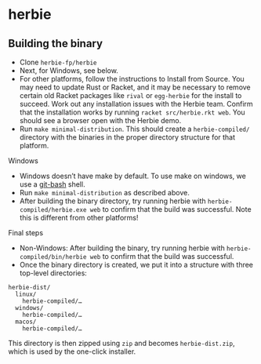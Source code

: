 # herbie

## Building the binary
* Clone `herbie-fp/herbie`
* Next, for Windows, see below.
* For other platforms, follow the instructions to Install from Source. You may need to update Rust or Racket, and it may be necessary to remove certain old Racket packages like `rival` or `egg-herbie` for the install to succeed. Work out any installation issues with the Herbie team. Confirm that the installation works by running `racket src/herbie.rkt web`. You should see a browser open with the Herbie demo.
* Run `make minimal-distribution`. This should create a `herbie-compiled/` directory with the binaries in the proper directory structure for that platform.

Windows
* Windows doesn’t have make by default. To use make on windows, we use a [git-bash](https://git-scm.com/download/win) shell.
* Run `make minimal-distribution` as described above.
* After building the binary directory, try running herbie with `herbie-compiled/herbie.exe web` to confirm that the build was successful. Note this is different from other platforms!

Final steps
* Non-Windows: After building the binary, try running herbie with `herbie-compiled/bin/herbie web` to confirm that the build was successful.
* Once the binary directory is created, we put it into a structure with three top-level directories:
```
herbie-dist/
  linux/
    herbie-compiled/…
  windows/
    herbie-compiled/…
  macos/
    herbie-compiled/…
```
This directory is then zipped using `zip` and becomes `herbie-dist.zip`, which is used by the one-click installer.
